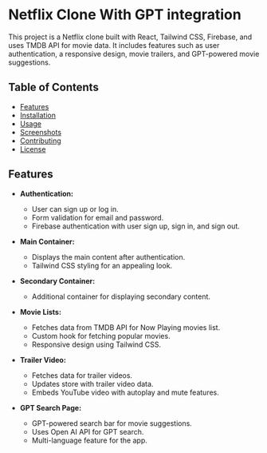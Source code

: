 # Netflix Clone With GPT integration

This project is a Netflix clone built with React, Tailwind CSS, Firebase, and uses TMDB API for movie data. It includes features such as user authentication, a responsive design, movie trailers, and GPT-powered movie suggestions.

## Table of Contents

- [Features](#features)
- [Installation](#installation)
- [Usage](#usage)
- [Screenshots](#screenshots)
- [Contributing](#contributing)
- [License](#license)

## Features

- **Authentication:**
  - User can sign up or log in.
  - Form validation for email and password.
  - Firebase authentication with user sign up, sign in, and sign out.

- **Main Container:**
  - Displays the main content after authentication.
  - Tailwind CSS styling for an appealing look.

- **Secondary Container:**
  - Additional container for displaying secondary content.

- **Movie Lists:**
  - Fetches data from TMDB API for Now Playing movies list.
  - Custom hook for fetching popular movies.
  - Responsive design using Tailwind CSS.

- **Trailer Video:**
  - Fetches data for trailer videos.
  - Updates store with trailer video data.
  - Embeds YouTube video with autoplay and mute features.

- **GPT Search Page:**
  - GPT-powered search bar for movie suggestions.
  - Uses Open AI API for GPT search.
  - Multi-language feature for the app.

